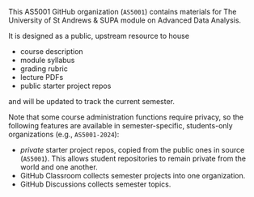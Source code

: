 This AS5001 GitHub organization (`AS5001`) contains materials for The University of St Andrews & SUPA module on Advanced Data Analysis.

It is designed as a public, upstream resource to house 
* course description
* module syllabus
* grading rubric
* lecture PDFs
* public starter project repos 

and will be updated to track the current semester.

Note that some course administration functions require privacy, so the following features are available in semester-specific, students-only organizations (e.g., `AS5001-2024`):
* *private* starter project repos, copied from the public ones in source (`AS5001`). This allows student repositories to remain private from the world and one another.
* GitHub Classroom collects semester projects into one organization.
* GitHub Discussions collects semester topics.
